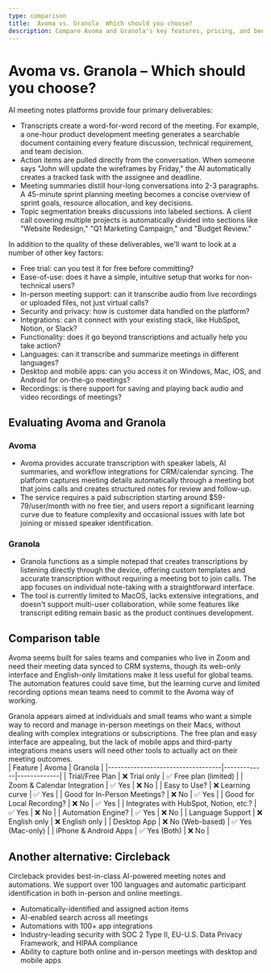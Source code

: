 ```yaml
---
type: comparison
title:  Avoma vs. Granola  Which should you choose?
description: Compare Avoma and Granola's key features, pricing, and benefits to find the best meeting assistant for your needs. Plus, discover Circleback as an alternative option.
---
```


# Avoma vs. Granola – Which should you choose?  
AI meeting notes platforms provide four primary deliverables:  
  
* Transcripts create a word-for-word record of the meeting. For example, a one-hour product development meeting generates a searchable document containing every feature discussion, technical requirement, and team decision.  
* Action items are pulled directly from the conversation. When someone says "John will update the wireframes by Friday," the AI automatically creates a tracked task with the assignee and deadline.  
* Meeting summaries distill hour-long conversations into 2-3 paragraphs. A 45-minute sprint planning meeting becomes a concise overview of sprint goals, resource allocation, and key decisions.  
* Topic segmentation breaks discussions into labeled sections. A client call covering multiple projects is automatically divided into sections like "Website Redesign," "Q1 Marketing Campaign," and "Budget Review."  
  
In addition to the quality of these deliverables, we'll want to look at a number of other key factors:  
  
* Free trial: can you test it for free before committing?  
* Ease-of-use: does it have a simple, intuitive setup that works for non-technical users?  
* In-person meeting support: can it transcribe audio from live recordings or uploaded files, not just virtual calls?  
* Security and privacy: how is customer data handled on the platform?  
* Integrations: can it connect with your existing stack, like HubSpot, Notion, or Slack?  
* Functionality: does it go beyond transcriptions and actually help you take action?  
* Languages: can it transcribe and summarize meetings in different languages?  
* Desktop and mobile apps: can you access it on Windows, Mac, iOS, and Android for on-the-go meetings?  
* Recordings: is there support for saving and playing back audio and video recordings of meetings?    
## Evaluating Avoma and Granola  
### Avoma
* Avoma provides accurate transcription with speaker labels, AI summaries, and workflow integrations for CRM/calendar syncing. The platform captures meeting details automatically through a meeting bot that joins calls and creates structured notes for review and follow-up.
* The service requires a paid subscription starting around $59-79/user/month with no free tier, and users report a significant learning curve due to feature complexity and occasional issues with late bot joining or missed speaker identification.

### Granola
* Granola functions as a simple notepad that creates transcriptions by listening directly through the device, offering custom templates and accurate transcription without requiring a meeting bot to join calls. The app focuses on individual note-taking with a straightforward interface.
* The tool is currently limited to MacOS, lacks extensive integrations, and doesn't support multi-user collaboration, while some features like transcript editing remain basic as the product continues development.  
## Comparison table    
Avoma seems built for sales teams and companies who live in Zoom and need their meeting data synced to CRM systems, though its web-only interface and English-only limitations make it less useful for global teams. The automation features could save time, but the learning curve and limited recording options mean teams need to commit to the Avoma way of working.

Granola appears aimed at individuals and small teams who want a simple way to record and manage in-person meetings on their Macs, without dealing with complex integrations or subscriptions. The free plan and easy interface are appealing, but the lack of mobile apps and third-party integrations means users will need other tools to actually act on their meeting outcomes.  
| Feature                           | Avoma       | Granola     |
|-----------------------------------|-------------|-------------|
| Trial/Free Plan                   | ❌ Trial only | ✅ Free plan (limited) |
| Zoom & Calendar Integration        | ✅ Yes       | ❌ No        |
| Easy to Use?                      | ❌ Learning curve | ✅ Yes       |
| Good for In-Person Meetings?       | ❌ No        | ✅ Yes       |
| Good for Local Recording?          | ❌ No        | ✅ Yes       |
| Integrates with HubSpot, Notion, etc.? | ✅ Yes       | ❌ No        |
| Automation Engine?                 | ✅ Yes       | ❌ No        |
| Language Support                  | ❌ English only | ❌ English only |
| Desktop App                       | ❌ No (Web-based) | ✅ Yes (Mac-only) |
| iPhone & Android Apps             | ✅ Yes (Both) | ❌ No        |  
## Another alternative: Circleback  
Circleback provides best-in-class AI-powered meeting notes and automations. We support over 100 languages and automatic participant identification in both in-person and online meetings.  
  
* Automatically-identified and assigned action items  
* AI-enabled search across all meetings  
* Automations with 100+ app integrations  
* Industry-leading security with SOC 2 Type II, EU-U.S. Data Privacy Framework, and HIPAA compliance  
* Ability to capture both online and in-person meetings with desktop and mobile apps  